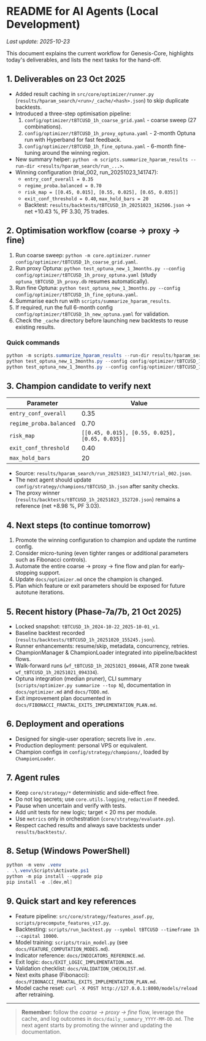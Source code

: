 # README for AI Agents (Local Development)
_Last update: 2025-10-23_

This document explains the current workflow for Genesis-Core, highlights today's deliverables, and lists the next tasks for the hand-off.

## 1. Deliverables on 23 Oct 2025
- Added result caching in `src/core/optimizer/runner.py` (`results/hparam_search/<run>/_cache/<hash>.json`) to skip duplicate backtests.
- Introduced a three-step optimisation pipeline:
  1. `config/optimizer/tBTCUSD_1h_coarse_grid.yaml` - coarse sweep (27 combinations).
  2. `config/optimizer/tBTCUSD_1h_proxy_optuna.yaml` - 2-month Optuna run with Hyperband for fast feedback.
  3. `config/optimizer/tBTCUSD_1h_fine_optuna.yaml` - 6-month fine-tuning around the winning region.
- New summary helper: `python -m scripts.summarize_hparam_results --run-dir <results/hparam_search/run_...>`.
- Winning configuration (trial_002, run_20251023_141747):
  - `entry_conf_overall = 0.35`
  - `regime_proba.balanced = 0.70`
  - `risk_map = [[0.45, 0.015], [0.55, 0.025], [0.65, 0.035]]`
  - `exit_conf_threshold = 0.40`, `max_hold_bars = 20`
  - Backtest: `results/backtests/tBTCUSD_1h_20251023_162506.json` -> net +10.43 %, PF 3.30, 75 trades.

## 2. Optimisation workflow (coarse -> proxy -> fine)
1. Run coarse sweep: `python -m core.optimizer.runner config/optimizer/tBTCUSD_1h_coarse_grid.yaml`.
2. Run proxy Optuna: `python test_optuna_new_1_3months.py --config config/optimizer/tBTCUSD_1h_proxy_optuna.yaml` (study `optuna_tBTCUSD_1h_proxy.db` resumes automatically).
3. Run fine Optuna: `python test_optuna_new_1_3months.py --config config/optimizer/tBTCUSD_1h_fine_optuna.yaml`.
4. Summarise each run with `scripts/summarize_hparam_results`.
5. If required, run the full 6-month config `config/optimizer/tBTCUSD_1h_new_optuna.yaml` for validation.
6. Check the `_cache` directory before launching new backtests to reuse existing results.

### Quick commands
```powershell
python -m scripts.summarize_hparam_results --run-dir results/hparam_search/run_YYYYMMDD_HHMMSS
python test_optuna_new_1_3months.py --config config/optimizer/tBTCUSD_1h_proxy_optuna.yaml
python test_optuna_new_1_3months.py --config config/optimizer/tBTCUSD_1h_fine_optuna.yaml
```

## 3. Champion candidate to verify next
| Parameter | Value |
|-----------|-------|
| `entry_conf_overall` | 0.35 |
| `regime_proba.balanced` | 0.70 |
| `risk_map` | `[[0.45, 0.015], [0.55, 0.025], [0.65, 0.035]]` |
| `exit_conf_threshold` | 0.40 |
| `max_hold_bars` | 20 |

- Source: `results/hparam_search/run_20251023_141747/trial_002.json`.
- The next agent should update `config/strategy/champions/tBTCUSD_1h.json` after sanity checks.
- The proxy winner (`results/backtests/tBTCUSD_1h_20251023_152720.json`) remains a reference (net +8.98 %, PF 3.03).

## 4. Next steps (to continue tomorrow)
1. Promote the winning configuration to champion and update the runtime config.
2. Consider micro-tuning (even tighter ranges or additional parameters such as Fibonacci controls).
3. Automate the entire coarse -> proxy -> fine flow and plan for early-stopping support.
4. Update `docs/optimizer.md` once the champion is changed.
5. Plan which feature or exit parameters should be exposed for future autotune iterations.

## 5. Recent history (Phase-7a/7b, 21 Oct 2025)
- Locked snapshot: `tBTCUSD_1h_2024-10-22_2025-10-01_v1`.
- Baseline backtest recorded (`results/backtests/tBTCUSD_1h_20251020_155245.json`).
- Runner enhancements: resume/skip, metadata, concurrency, retries.
- ChampionManager & ChampionLoader integrated into pipeline/backtest flows.
- Walk-forward runs (`wf_tBTCUSD_1h_20251021_090446`, ATR zone tweak `wf_tBTCUSD_1h_20251021_094334`).
- Optuna integration (median pruner), CLI summary (`scripts/optimizer.py summarize --top N`), documentation in `docs/optimizer.md` and `docs/TODO.md`.
- Exit improvement plan documented in `docs/FIBONACCI_FRAKTAL_EXITS_IMPLEMENTATION_PLAN.md`.

## 6. Deployment and operations
- Designed for single-user operation; secrets live in `.env`.
- Production deployment: personal VPS or equivalent.
- Champion configs in `config/strategy/champions/`, loaded by `ChampionLoader`.

## 7. Agent rules
- Keep `core/strategy/*` deterministic and side-effect free.
- Do not log secrets; use `core.utils.logging_redaction` if needed.
- Pause when uncertain and verify with tests.
- Add unit tests for new logic; target < 20 ms per module.
- Use `metrics` only in orchestration (`core/strategy/evaluate.py`).
- Respect cached results and always save backtests under `results/backtests/`.

## 8. Setup (Windows PowerShell)
```powershell
python -m venv .venv
. .\.venv\Scripts\Activate.ps1
python -m pip install --upgrade pip
pip install -e .[dev,ml]
```

## 9. Quick start and key references
- Feature pipeline: `src/core/strategy/features_asof.py`, `scripts/precompute_features_v17.py`.
- Backtesting: `scripts/run_backtest.py --symbol tBTCUSD --timeframe 1h --capital 10000`.
- Model training: `scripts/train_model.py` (see `docs/FEATURE_COMPUTATION_MODES.md`).
- Indicator reference: `docs/INDICATORS_REFERENCE.md`.
- Exit logic: `docs/EXIT_LOGIC_IMPLEMENTATION.md`.
- Validation checklist: `docs/VALIDATION_CHECKLIST.md`.
- Next exits phase (Fibonacci): `docs/FIBONACCI_FRAKTAL_EXITS_IMPLEMENTATION_PLAN.md`.
- Model cache reset: `curl -X POST http://127.0.0.1:8000/models/reload` after retraining.

---

> **Remember:** follow the _coarse -> proxy -> fine_ flow, leverage the cache, and log outcomes in `docs/daily_summary_YYYY-MM-DD.md`. The next agent starts by promoting the winner and updating the documentation.
